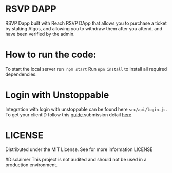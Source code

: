 # RSVP DAPP
RSVP Dapp built with Reach
RSVP DApp that allows you to purchase a ticket by staking Algos, and allowing you to withdraw them after you attend, and have been verified by the admin.

# How to run the code:
To start the local server run  `npm start`
Run `npm install` to install all required dependencies.

# Login with Unstoppable
Integration with login with unstoppable can be found here `src/api/login.js`. To get your clientID follow this [guide](https://docs.unstoppabledomains.com/login-with-unstoppable/login-integration-guides/login-client-configuration/#rules-for-redirect-uris).submission detail [here](https://github.com/gconnect/rsvp-dapp/blob/master/unstoppable-integration.md)

# LICENSE 
Distributed under the MIT License. See for more information LICENSE

#Disclaimer
This project is not audited and should not be used in a production environment.
